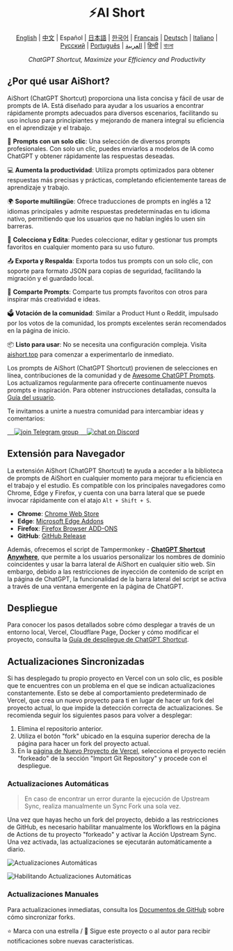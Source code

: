 <h1 align="center">
⚡️AI Short
</h1>
<p align="center">
    <a href="/README-en.md">English</a> | <a href="/README.md">中文</a> |
Español |
<a href="./README-ja.md">日本語</a> |
<a href="./README-ko.md">한국어</a> |
<a href="./README-fr.md">Français</a> |
<a href="./README-de.md">Deutsch</a> |
<a href="./README-it.md">Italiano</a> |
<a href="./README-ru.md">Русский</a> |
<a href="./README-pt.md">Português</a> |
<a href="./README-ar.md">العربية</a> |
<a href="./README-hi.md">हिन्दी</a> |
<a href="./README-bn.md">বাংলা</a>
</p>
<p align="center">
    <em>ChatGPT Shortcut, Maximize your Efficiency and Productivity</em>
</p>

## ¿Por qué usar AiShort?

AiShort (ChatGPT Shortcut) proporciona una lista concisa y fácil de usar de prompts de IA. Está diseñado para ayudar a los usuarios a encontrar rápidamente prompts adecuados para diversos escenarios, facilitando su uso incluso para principiantes y mejorando de manera integral su eficiencia en el aprendizaje y el trabajo.

🚀 **Prompts con un solo clic**: Una selección de diversos prompts profesionales. Con solo un clic, puedes enviarlos a modelos de IA como ChatGPT y obtener rápidamente las respuestas deseadas.

💻 **Aumenta la productividad**: Utiliza prompts optimizados para obtener respuestas más precisas y prácticas, completando eficientemente tareas de aprendizaje y trabajo.

🌍 **Soporte multilingüe**: Ofrece traducciones de prompts en inglés a 12 idiomas principales y admite respuestas predeterminadas en tu idioma nativo, permitiendo que los usuarios que no hablan inglés lo usen sin barreras.

💾 **Colecciona y Edita**: Puedes coleccionar, editar y gestionar tus prompts favoritos en cualquier momento para su uso futuro.

📤 **Exporta y Respalda**: Exporta todos tus prompts con un solo clic, con soporte para formato JSON para copias de seguridad, facilitando la migración y el guardado local.

🌟 **Comparte Prompts**: Comparte tus prompts favoritos con otros para inspirar más creatividad e ideas.

🗳️ **Votación de la comunidad**: Similar a Product Hunt o Reddit, impulsado por los votos de la comunidad, los prompts excelentes serán recomendados en la página de inicio.

📦 **Listo para usar**: No se necesita una configuración compleja. Visita [aishort.top](https://www.aishort.top/es/) para comenzar a experimentarlo de inmediato.

Los prompts de AiShort (ChatGPT Shortcut) provienen de selecciones en línea, contribuciones de la comunidad y de [Awesome ChatGPT Prompts](https://github.com/f/awesome-chatgpt-prompts). Los actualizamos regularmente para ofrecerte continuamente nuevos prompts e inspiración. Para obtener instrucciones detalladas, consulta la [Guía del usuario](https://www.aishort.top/es/docs/guides/getting-started).

Te invitamos a unirte a nuestra comunidad para intercambiar ideas y comentarios:

<a href="https://t.me/aishort_top">
    <img src="https://img.shields.io/badge/Telegram-Group-blue?logo=telegram&style=for-the-badge" alt="join Telegram group" />
</a>

<a href="https://discord.gg/PZTQfJ4GjX">
    <img src="https://img.shields.io/discord/1048780149899939881?color=%2385c8c8&label=Discord&logo=discord&style=for-the-badge" alt="chat on Discord" />
</a>

## Extensión para Navegador

La extensión AiShort (ChatGPT Shortcut) te ayuda a acceder a la biblioteca de prompts de AiShort en cualquier momento para mejorar tu eficiencia en el trabajo y el estudio. Es compatible con los principales navegadores como Chrome, Edge y Firefox, y cuenta con una barra lateral que se puede invocar rápidamente con el atajo `Alt + Shift + S`.

- **Chrome**: [Chrome Web Store](https://chrome.google.com/webstore/detail/chatgpt-shortcut/blcgeoojgdpodnmnhfpohphdhfncblnj)
- **Edge**: [Microsoft Edge Addons](https://microsoftedge.microsoft.com/addons/detail/chatgpt-shortcut/hnggpalhfjmdhhmgfjpmhlfilnbmjoin)
- **Firefox**: [Firefox Browser ADD-ONS](https://addons.mozilla.org/addon/chatgpt-shortcut/)
- **GitHub**: [GitHub Release](https://github.com/rockbenben/ChatGPT-Shortcut/releases/latest)

Además, ofrecemos el script de Tampermonkey - [**ChatGPT Shortcut Anywhere**](https://greasyfork.org/scripts/482907-chatgpt-shortcut-anywhere), que permite a los usuarios personalizar los nombres de dominio coincidentes y usar la barra lateral de AiShort en cualquier sitio web. Sin embargo, debido a las restricciones de inyección de contenido de script en la página de ChatGPT, la funcionalidad de la barra lateral del script se activa a través de una ventana emergente en la página de ChatGPT.

## Despliegue

Para conocer los pasos detallados sobre cómo desplegar a través de un entorno local, Vercel, Cloudflare Page, Docker y cómo modificar el proyecto, consulta la [Guía de despliegue de ChatGPT Shortcut](https://www.aishort.top/es/docs/deploy).

## Actualizaciones Sincronizadas

Si has desplegado tu propio proyecto en Vercel con un solo clic, es posible que te encuentres con un problema en el que se indican actualizaciones constantemente. Esto se debe al comportamiento predeterminado de Vercel, que crea un nuevo proyecto para ti en lugar de hacer un fork del proyecto actual, lo que impide la detección correcta de actualizaciones. Se recomienda seguir los siguientes pasos para volver a desplegar:

1. Elimina el repositorio anterior.
2. Utiliza el botón "fork" ubicado en la esquina superior derecha de la página para hacer un fork del proyecto actual.
3. En la [página de Nuevo Proyecto de Vercel](https://vercel.com/new), selecciona el proyecto recién "forkeado" de la sección "Import Git Repository" y procede con el despliegue.

### Actualizaciones Automáticas

> En caso de encontrar un error durante la ejecución de Upstream Sync, realiza manualmente un Sync Fork una sola vez.

Una vez que hayas hecho un fork del proyecto, debido a las restricciones de GitHub, es necesario habilitar manualmente los Workflows en la página de Actions de tu proyecto "forkeado" y activar la Acción Upstream Sync. Una vez activada, las actualizaciones se ejecutarán automáticamente a diario.

![Actualizaciones Automáticas](https://img.newzone.top/2023-05-19-11-57-59.png?imageMogr2/format/webp)

![Habilitando Actualizaciones Automáticas](https://img.newzone.top/2023-05-19-11-59-26.png?imageMogr2/format/webp)

### Actualizaciones Manuales

Para actualizaciones inmediatas, consulta los [Documentos de GitHub](https://docs.github.com/en/pull-requests/collaborating-with-pull-requests/working-with-forks/syncing-a-fork) sobre cómo sincronizar forks.

⭐ Marca con una estrella / 👀 Sigue este proyecto o al autor para recibir notificaciones sobre nuevas características.
